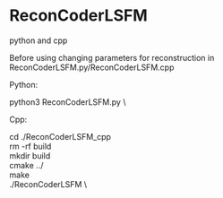# ReconCoderLSFM
python and cpp

Before using changing parameters for reconstruction in ReconCoderLSFM.py/ReconCoderLSFM.cpp

Python:

  python3 ReconCoderLSFM.py \
  
Cpp:

  cd ./ReconCoderLSFM_cpp \
  rm -rf build \
  mkdir build \
  cmake ../ \
  make \
  ./ReconCoderLSFM \

